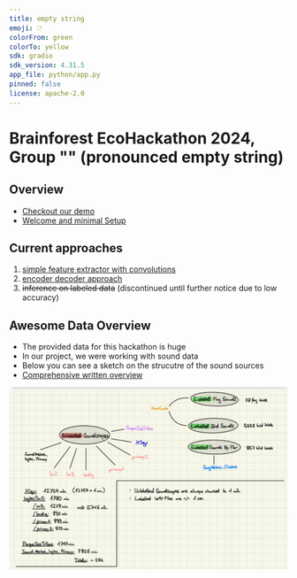 ```yaml
---
title: empty string
emoji: 🗅
colorFrom: green
colorTo: yellow
sdk: gradio
sdk_version: 4.31.5
app_file: python/app.py
pinned: false
license: apache-2.0
---
```


# Brainforest EcoHackathon 2024, Group "" (pronounced empty string)

## Overview

- [Checkout our demo](https://huggingface.co/spaces/hackathon-empty-string-team/empty-string)
- [Welcome and minimal Setup](./docs/welcome-and-minimal-setup.md)

## Current approaches
1. [simple feature extractor with convolutions](./docs/simple-feature-extractor.md)
2. [encoder decoder approach](./docs/encoder-decoder.md)
3. ~~inference on labeled data~~ (discontinued until further notice due to low accuracy)


## Awesome Data Overview

- The provided data for this hackathon is huge
- In our project, we were working with sound data
- Below you can see a sketch on the strucutre of the sound sources
- [Comprehensive written overview](./docs/data-sets.md) 

![](./docs/data_overview_yuri.jpg)
